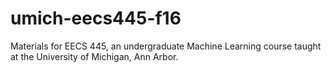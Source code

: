 # umich-eecs445-f16
Materials for EECS 445, an undergraduate Machine Learning course taught at the University of Michigan, Ann Arbor.
